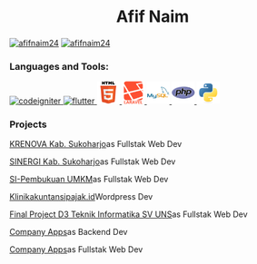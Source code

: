 <h1 align="center">Afif Naim</h1>

<p align="left">
<a href="https://fb.com/afifnaim24" target="blank"><img align="center" src="https://raw.githubusercontent.com/rahuldkjain/github-profile-readme-generator/master/src/images/icons/Social/facebook.svg" alt="afifnaim24" height="30" width="40" /></a>
<a href="https://instagram.com/afifnaim24" target="blank"><img align="center" src="https://raw.githubusercontent.com/rahuldkjain/github-profile-readme-generator/master/src/images/icons/Social/instagram.svg" alt="afifnaim24" height="30" width="40" /></a>
</p>

<h3 align="left">Languages and Tools:</h3>
<p align="left"> <a href="https://codeigniter.com" target="_blank" rel="noreferrer"> <img src="https://cdn.worldvectorlogo.com/logos/codeigniter.svg" alt="codeigniter" width="40" height="40"/> </a> <a href="https://flutter.dev" target="_blank" rel="noreferrer"> <img src="https://www.vectorlogo.zone/logos/flutterio/flutterio-icon.svg" alt="flutter" width="40" height="40"/> </a> <a href="https://www.w3.org/html/" target="_blank" rel="noreferrer"> <img src="https://raw.githubusercontent.com/devicons/devicon/master/icons/html5/html5-original-wordmark.svg" alt="html5" width="40" height="40"/> </a> <a href="https://laravel.com/" target="_blank" rel="noreferrer"> <img src="https://raw.githubusercontent.com/devicons/devicon/master/icons/laravel/laravel-plain-wordmark.svg" alt="laravel" width="40" height="40"/> </a> <a href="https://www.mysql.com/" target="_blank" rel="noreferrer"> <img src="https://raw.githubusercontent.com/devicons/devicon/master/icons/mysql/mysql-original-wordmark.svg" alt="mysql" width="40" height="40"/> </a> <a href="https://www.php.net" target="_blank" rel="noreferrer"> <img src="https://raw.githubusercontent.com/devicons/devicon/master/icons/php/php-original.svg" alt="php" width="40" height="40"/> </a> <a href="https://www.python.org" target="_blank" rel="noreferrer"> <img src="https://raw.githubusercontent.com/devicons/devicon/master/icons/python/python-original.svg" alt="python" width="40" height="40"/> </a> </p>

<h3 align="left">Projects</h3>
<p><a href="https://krenova.suryasinergiutama.com/">KRENOVA Kab. Sukoharjo</a><a>as Fullstak Web Dev</a></p>
<p><a href="https://sinergi.suryasinergiutama.com/">SINERGI Kab. Sukoharjo</a><a>as Fullstak Web Dev</a></p>
<p><a href="https://pembukuan.d3perpajakan.com/">SI-Pembukuan UMKM</a><a>as Fullstak Web Dev</a></p>
<p><a href="https://klinikakuntansipajak.id/">Klinikakuntansipajak.id</a><a>Wordpress Dev</a></p>
<p><a href="https://m3118056.mhs.d3tiuns.com/">Final Project D3 Teknik Informatika SV UNS</a><a>as Fullstak Web Dev</a></p>
<p><a href="https://play.google.com/store/apps/details?id=com.absensidparagon&pli=1">Company Apps</a><a>as Backend Dev</a></p>
<p><a href="https://dparagon.com/">Company Apps</a><a>as Fullstak Web Dev</a></p>


